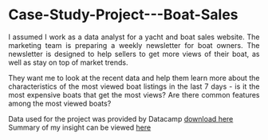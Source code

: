 # Case-Study-Project---Boat-Sales
 
<p style="text-align: justify;">
          I assumed I work as a data analyst for a yacht and boat sales website.
          The marketing team is preparing a weekly newsletter for boat owners.
          The newsletter is designed to help sellers to get more views of their
          boat, as well as stay on top of market trends.
        </p>
        <p style="text-align: justify;">
          They want me to look at the recent data and help them learn more about
          the characteristics of the most viewed boat listings in the last 7
          days - is it the most expensive boats that get the most views? Are
          there common features among the most viewed boats?
        </p>
        <p style="text-align: justify;">
          Data used for the project was provided by Datacamp
          <a
            href="https://s3.amazonaws.com/talent-assets.datacamp.com/boat_data.csv"
            target="_blank"
          >
            download here
          </a>
          <br>
          Summary of my insight can be viewed
          <a
            href="https://donbigi.github.io/Ucosibe/boat.html"
            target="_blank"
          >
            here
          </a>
        </p>
        
